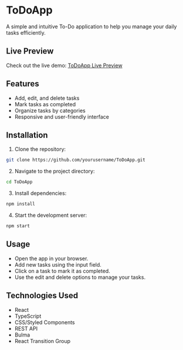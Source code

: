 # ToDoApp

A simple and intuitive To-Do application to help you manage your daily tasks efficiently.

## Live Preview

Check out the live demo: [ToDoApp Live Preview](https://rainbow-jelly-3dcc32.netlify.app/)

## Features

- Add, edit, and delete tasks
- Mark tasks as completed
- Organize tasks by categories
- Responsive and user-friendly interface

## Installation

1. Clone the repository:
  ```bash
  git clone https://github.com/yourusername/ToDoApp.git
  ```
2. Navigate to the project directory:
  ```bash
  cd ToDoApp
  ```
3. Install dependencies:
  ```bash
  npm install
  ```
4. Start the development server:
  ```bash
  npm start
  ```

## Usage

- Open the app in your browser.
- Add new tasks using the input field.
- Click on a task to mark it as completed.
- Use the edit and delete options to manage your tasks.

## Technologies Used

- React
- TypeScript
- CSS/Styled Components
- REST API
- Bulma
- React Transition Group


